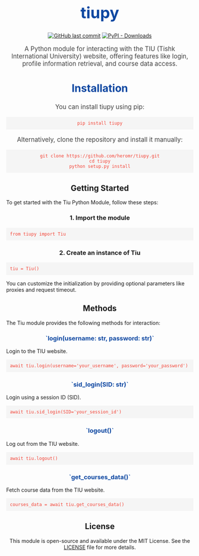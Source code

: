 <div align="center">
  <h1 style="color: #0d47a1; font-size: 3em;">tiupy</h1>

  <p>
    <a href="https://github.com/heromr/tiupy/commits/main"><img src="https://img.shields.io/github/last-commit/heromr/tiupy?label=last%20updated&color=blueviolet" alt="GitHub last commit"></a>
    <a href="https://pypi.org/project/tiupy/"><img src="https://img.shields.io/pypi/dw/tiupy?color=blueviolet" alt="PyPI - Downloads"></a>
  </p>

  <p style="font-size: 1.2em; color: #424242;">A Python module for interacting with the TIU (Tishk International University) website, offering features like login, profile information retrieval, and course data access.</p>

  <h2 style="color: #0d47a1; font-size: 2em;">Installation</h2>

  <p style="font-size: 1.2em; color: #424242;">You can install tiupy using pip:</p>

  <pre style="background-color: #f5f5f5; padding: 10px;"><code style="color: #f44336;">pip install tiupy</code></pre>

  <p style="font-size: 1.2em; color: #424242;">Alternatively, clone the repository and install it manually:</p>

  <pre style="background-color: #f5f5f5; padding: 10px;"><code style="color: #f44336;">git clone https://github.com/heromr/tiupy.git
cd tiupy
python setup.py install</code></pre>
</div>

<div>
  <h2 align="center">Getting Started</h2>

  <p>
    To get started with the Tiu Python Module, follow these steps:
  </p>

  <h3 align="center">1. Import the module</h3>

  <pre style="background-color: #f5f5f5; padding: 10px;"><code style="color: #f44336;">from tiupy import Tiu</code></pre>

  <h3 align="center">2. Create an instance of Tiu</h3>

  <pre style="background-color: #f5f5f5; padding: 10px;"><code style="color: #f44336;">tiu = Tiu()</code></pre>

  <p>
    You can customize the initialization by providing optional parameters like proxies and request timeout.
  </p>
</div>

<div>
  <h2 align="center">Methods</h2>

  <p>
    The Tiu module provides the following methods for interaction:
  </p>

  <h3 style="color: #0d47a1;" align="center">`login(username: str, password: str)`</h3>
  <p>Login to the TIU website.</p>

  <pre style="background-color: #f5f5f5; padding: 10px;"><code style="color: #f44336;">await tiu.login(username='your_username', password='your_password')</code></pre>

  <h3 style="color: #0d47a1;" align="center">`sid_login(SID: str)`</h3>
  <p>Login using a session ID (SID).</p>

  <pre style="background-color: #f5f5f5; padding: 10px;"><code style="color: #f44336;">await tiu.sid_login(SID='your_session_id')</code></pre>

  <h3 style="color: #0d47a1;" align="center">`logout()`</h3>
  <p>Log out from the TIU website.</p>

  <pre style="background-color: #f5f5f5; padding: 10px;"><code style="color: #f44336;">await tiu.logout()</code></pre>

  <h3 style="color: #0d47a1;" align="center">`get_courses_data()`</h3>
  <p>Fetch course data from the TIU website.</p>

  <pre style="background-color: #f5f5f5; padding: 10px;"><code style="color: #f44336;">courses_data = await tiu.get_courses_data()</code></pre>
</div>

<div align="center">
  <h2>License</h2>

  <p>
    This module is open-source and available under the MIT License. See the <a href="https://github.com/heromr/tiupy/blob/main/LICENSE">LICENSE</a> file for more details.
  </p>
</div>
</body>
</html>
